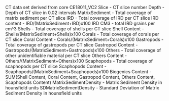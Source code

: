 CT data set derived from core CE18011_VC2
Slice - CT slice number
Depth - Depth of CT slice in 0.02 intervals
MatrixSediment - Total coverage of matrix sediment per CT slice
IRD - Total coverage of IRD per CT slice
IRD content - IRD/(MatrixSediment+IRD)x100
IRD CM3 - total IRD grains per cm^3
Shells - Total coverage of shells per CT slice
Shell Content - Shells/(MatrixSediment+Shells)x100
Corals - Total coverage of corals per CT slice
Coral Content - Corals/(MatrixSediment+Corals)x100
Gastropods - Total coverage of gastropods per CT slice
Gastropod Content - Gastropods/(MatrixSediment+Gastropods)x100
Others - Total coverage of other unidentifiable material per CT slice
Others Content - Others/(MatrixSediment+Others)x100
Scaphopods - Total coverage of scaphopods per CT slice
Scaphopods Content - Scaphopods/(MatrixSediment+Scaphopods)x100
Biogenics Content - SUM(Shell Content, Coral Content, Gastropod Content, Others Content, Scaphopods Content)
MatrixSedimentDensity - Matrix Sediment Density in hounsfield units
SDMatrixSedimentDensity - Standard Deviation of Matrix Sediment Density in hounsfield units
